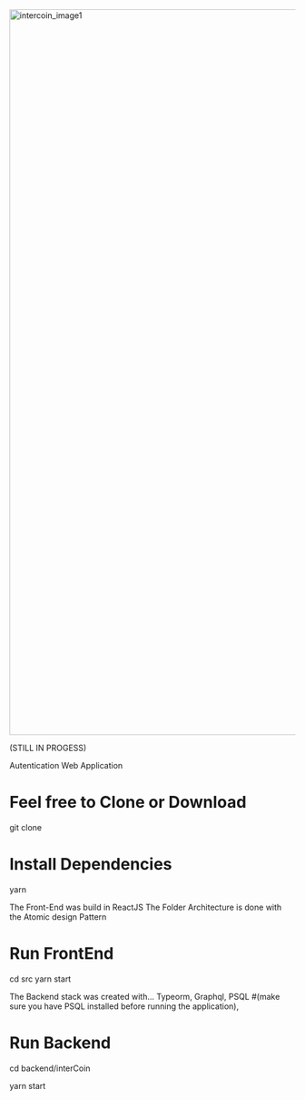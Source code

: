 <img width="1275" alt="intercoin_image1" src="https://user-images.githubusercontent.com/35783824/48187803-c40e9d80-e36e-11e8-9652-cc55b12f2b41.png">



(STILL IN PROGESS)


Autentication Web Application 

# Feel free to Clone or Download 

git clone

# Install Dependencies

yarn 


The Front-End was build in ReactJS 
  The Folder Architecture is done with the Atomic design Pattern

# Run FrontEnd
cd src
yarn start



The Backend stack was created with... 
  Typeorm, 
  Graphql, 
  PSQL  #(make sure you have PSQL installed before running the application),

# Run Backend
cd backend/interCoin

yarn start




